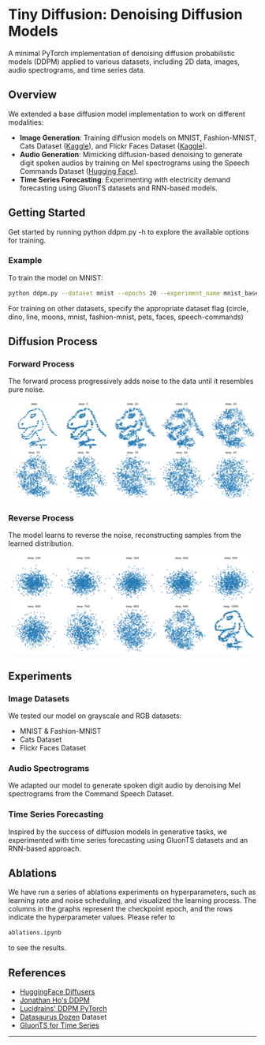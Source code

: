 # Tiny Diffusion: Denoising Diffusion Models

A minimal PyTorch implementation of denoising diffusion probabilistic models (DDPM) applied to various datasets, including 2D data, images, audio spectrograms, and time series data.

## Overview

We extended a base diffusion model implementation to work on different modalities:

- **Image Generation**: Training diffusion models on MNIST, Fashion-MNIST, Cats Dataset ([Kaggle](https://www.kaggle.com/datasets/borhanitrash/cat-dataset)), and Flickr Faces Dataset ([Kaggle](https://www.kaggle.com/datasets/imcr00z/flickr-faces-70k-thumbnails-128x128)).
- **Audio Generation**: Mimicking diffusion-based denoising to generate digit spoken audios by training on Mel spectrograms using the Speech Commands Dataset ([Hugging Face](https://huggingface.co/datasets/google/speech_commands)).
- **Time Series Forecasting**: Experimenting with electricity demand forecasting using GluonTS datasets and RNN-based models.

## Getting Started
Get started by running python ddpm.py -h to explore the available options for training.

### Example
To train the model on MNIST:
```bash
python ddpm.py --dataset mnist --epochs 20 --experiment_name mnist_base
```
For training on other datasets, specify the appropriate dataset flag (circle, dino, line, moons, mnist, fashion-mnist, pets, faces,  speech-commands)


## Diffusion Process

### Forward Process
The forward process progressively adds noise to the data until it resembles pure noise.

![](static/forward.png)

### Reverse Process
The model learns to reverse the noise, reconstructing samples from the learned distribution.

![](static/reverse.png)

## Experiments

### Image Datasets
We tested our model on grayscale and RGB datasets:
- MNIST & Fashion-MNIST
- Cats Dataset
- Flickr Faces Dataset

### Audio Spectrograms
We adapted our model to generate spoken digit audio by denoising Mel spectrograms from the Command Speech Dataset.

### Time Series Forecasting
Inspired by the success of diffusion models in generative tasks, we experimented with time series forecasting using GluonTS datasets and an RNN-based approach.

## Ablations
We have run a series of ablations experiments on hyperparameters, such as learning rate and noise scheduling, and visualized the learning process. 
The columns in the graphs represent the checkpoint epoch, and the rows indicate the hyperparameter values. Please refer to 
```bash
ablations.ipynb
```
to see the results.

## References

- [HuggingFace Diffusers](https://github.com/huggingface/diffusers)
- [Jonathan Ho's DDPM](https://github.com/hojonathanho/diffusion)
- [Lucidrains' DDPM PyTorch](https://github.com/lucidrains/denoising-diffusion-pytorch)
- [Datasaurus Dozen](https://www.autodesk.com/research/publications/same-stats-different-graphs) Dataset
- [GluonTS for Time Series](https://ts.gluon.ai/)

---

